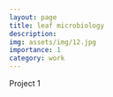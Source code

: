 ```yaml
---
layout: page
title: leaf microbiology
description: 
img: assets/img/12.jpg
importance: 1
category: work
---
```


Project 1
